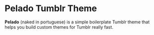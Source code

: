 Pelado Tumblr Theme
===================

**Pelado** (naked in portuguese) is a simple boilerplate Tumblr theme that helps you build custom themes for Tumblr really fast.
